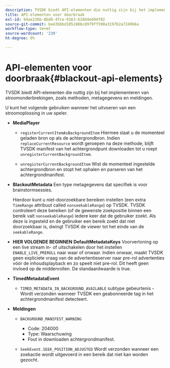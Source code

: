 ```yaml
---
description: TVSDK biedt API-elementen die nuttig zijn bij het implementeren van stroomonderbrekingen, zoals methoden, metagegevens en meldingen.
title: API-elementen voor doorbraak
exl-id: 9dae236b-0bd8-4fce-9163-628d4ed94f02
source-git-commit: be43bbbd1051886c8979ff590a3197b2a7249b6a
workflow-type: tm+mt
source-wordcount: '239'
ht-degree: 0%

---
```


# API-elementen voor doorbraak{#blackout-api-elements}

TVSDK biedt API-elementen die nuttig zijn bij het implementeren van stroomonderbrekingen, zoals methoden, metagegevens en meldingen.

U kunt het volgende gebruiken wanneer het uitvoeren van een stroomoplossing in uw speler.

* **MediaPlayer**

   * `registerCurrentItemAsBackgroundItem` Hiermee slaat u de momenteel geladen bron op als de achtergrondbron. Indien `replaceCurrentResource` wordt geroepen na deze methode, blijft TVSDK manifest van het achtergrondpunt downloaden tot u roept `unregisterCurrentBackgroundItem`.

   * `unregisterCurrentBackgroundItem`  Wist de momenteel ingestelde achtergrondbron en stopt het ophalen en parseren van het achtergrondmanifest.

* **BlackoutMetadata** Een type metagegevens dat specifiek is voor brainstormsessies.

   Hierdoor kunt u niet-doorzoekbare bereiken instellen (een extra `TimeRange` attribuut called `nonseekableRange`) op TVSDK. TVSDK controleert deze bereiken (of de gewenste zoekpositie binnen een bereik valt `nonseekableRange`) iedere keer dat de gebruiker zoekt. Als deze is ingesteld en de gebruiker een bereik zoekt dat niet doorzoekbaar is, dwingt TVSDK de viewer tot het einde van de `seekableRange`.

* **HIER VOLGENDE BEGINNEN** **DefaultMetadataKeys** Voorvertoning op een live stream in- of uitschakelen door het instellen `ENABLE_LIVE_PREROLL` naar waar of onwaar. Indien onwaar, maakt TVSDK geen expliciete vraag van de advertentieserver naar pre-rol advertenties vóór de inhoudsplayback en zo speelt niet pre-rol. Dit heeft geen invloed op de middenrollen. De standaardwaarde is true.

* **TimedMetadataEvent**

   * `TIMED_METADATA_IN_BACKGROUND_AVAILABLE` subtype gebeurtenis - Wordt verzonden wanneer TVSDK een geabonneerde tag in het achtergrondmanifest detecteert.

* **Meldingen**

   * `BACKGROUND_MANIFEST_WARNING`

      * Code: 204000
      * Type: Waarschuwing
      * Fout in downloaden achtergrondmanifest.
   * `SeekEvent.SEEK_POSITION_ADJUSTED` Wordt verzonden wanneer een zoekactie wordt uitgevoerd in een bereik dat niet kan worden gezocht.
